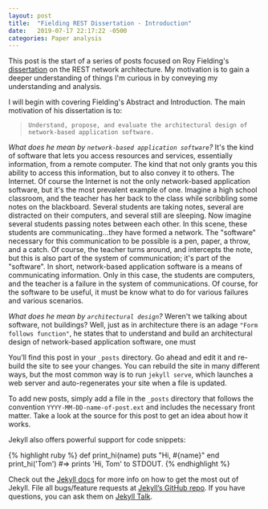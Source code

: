 ```yaml
---
layout: post
title:  "Fielding REST Dissertation - Introduction"
date:   2019-07-17 22:17:22 -0500
categories: Paper analysis
---
```


This post is the start of a series of posts focused on Roy Fielding's [dissertation][fielding-dissertation] on the REST network architecture. My motivation is to gain a deeper understanding of things I'm curious in by conveying my understanding and analysis.

I will begin with covering Fielding's Abstract and Introduction. The main motivation of his dissertation is to:

> `Understand, propose, and evaluate the architectural design of network-based application software.`

*What does he mean by `network-based application software`?* It's the kind of software that lets you access resources and services, essentially information, from a remote computer. The kind that not only grants you this ability to access this information, but to also convey it to others. The Internet. Of course the Internet is not the only network-based application software, but it's the most prevalent example of one. Imagine a high school classroom, and the teacher has her back to the class while scribbling some notes on the blackboard. Several students are taking notes, several are distracted on their computers, and several still are sleeping. Now imagine several students passing notes between each other. In this scene, these students are communicating...they have formed a network. The "software" necessary for this communication to be possible is a pen, paper, a throw, and a catch. Of course, the teacher turns around, and intercepts the note, but this is also part of the system of communication; it's part of the "software". In short, network-based application software is a means of communicating information. Only in this case, the students are computers, and the teacher is a failure in the system of communications. Of course, for the software to be useful, it must be know what to do for various failures and various scenarios.

*What does he mean by `architectural design`?* Weren't we talking about software, not buildings? Well, just as in architecture there is an adage `"Form follows function"`, he states that to understand and build an architectural design of network-based application software, one must 

You’ll find this post in your `_posts` directory. Go ahead and edit it and re-build the site to see your changes. You can rebuild the site in many different ways, but the most common way is to run `jekyll serve`, which launches a web server and auto-regenerates your site when a file is updated.

To add new posts, simply add a file in the `_posts` directory that follows the convention `YYYY-MM-DD-name-of-post.ext` and includes the necessary front matter. Take a look at the source for this post to get an idea about how it works.

Jekyll also offers powerful support for code snippets:

{% highlight ruby %}
def print_hi(name)
  puts "Hi, #{name}"
end
print_hi('Tom')
#=> prints 'Hi, Tom' to STDOUT.
{% endhighlight %}

Check out the [Jekyll docs][jekyll-docs] for more info on how to get the most out of Jekyll. File all bugs/feature requests at [Jekyll’s GitHub repo][jekyll-gh]. If you have questions, you can ask them on [Jekyll Talk][jekyll-talk].

[fielding-dissertation]: https://www.ics.uci.edu/~fielding/pubs/dissertation/top.htm
[jekyll-docs]: https://jekyllrb.com/docs/home
[jekyll-gh]:   https://github.com/jekyll/jekyll
[jekyll-talk]: https://talk.jekyllrb.com/
